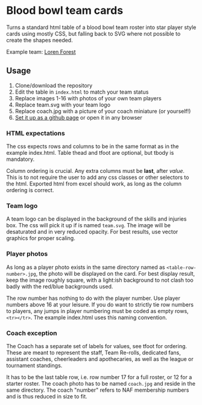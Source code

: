# Blood bowl team cards

Turns a standard html table of a blood bowl team roster into star player style
cards using mostly CSS, but falling back to SVG where not possible to create
the shapes needed.

Example team: [Loren Forest](http://lhsnow.github.io/lorenforest)

## Usage

1. Clone/download the repository
2. Edit the table in `index.html` to match your team status
3. Replace images 1-16 with photos of your own team players
4. Replace team.svg with your team logo
5. Replace coach.jpg with a picture of your coach miniature (or yourself!)
6. [Set it up as a github page](https://pages.github.com/) or open it in any browser

### HTML expectations

The css expects rows and columns to be in the same format as in the
example index.html. Table thead and tfoot are optional, but tbody is mandatory.

Column ordering is crucial. Any extra columns must be **last**, after *value*.
This is to not require the user to add any css classes or other selectors to
the html. Exported html from excel should work, as long as the column ordering
is correct.

### Team logo

A team logo can be displayed in the background of the skills and injuries box.
The css will pick it up if is named `team.svg`. The image will be desaturated
and in very reduced opacity. For best results, use vector graphics for proper
scaling.

### Player photos

As long as a player photo exists in the same directory named as
`<table-row-number>.jpg`, the photo will be displayed on the card.
For best display result, keep the image roughly square, with a light:ish
background to not clash too badly with the red/blue backgrounds used.

The row number has nothing to do with the player number. Use player numbers
above 16 at your leisure. If you do want to strictly tie row numbers to players,
any jumps in player numbering must be coded as empty rows, `<tr></tr>`. The
example index.html uses this naming convention.

### Coach exception

The Coach has a separate set of labels for values, see tfoot for ordering.
These are meant to represent the staff, Team Re-rolls, dedicated fans,
assistant coaches, cheerleaders and apothecaries, as well as the league or
tournament standings.

It has to be the last table row, i.e. row number 17 for a full roster, or 12
for a starter roster. The coach photo has to be named `coach.jpg` and reside
in the same directory. The coach "number" refers to NAF membership numbers
and is thus reduced in size to fit.
